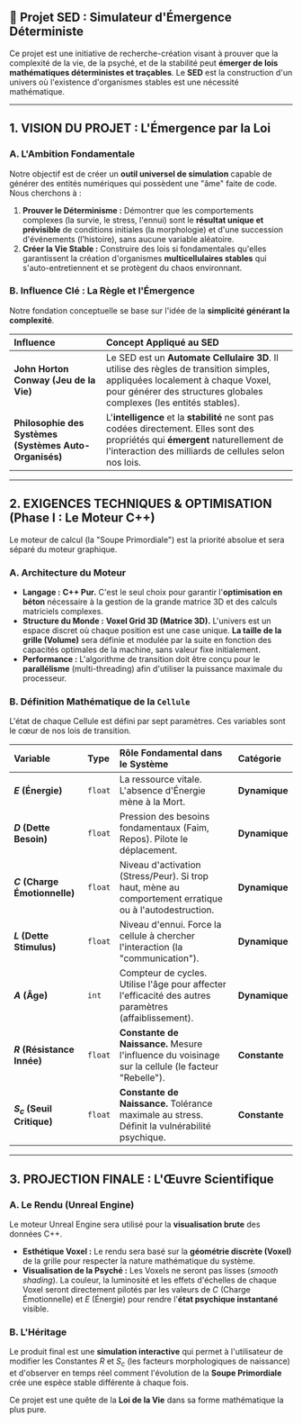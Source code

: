 
## 🔬 Projet SED : Simulateur d'Émergence Déterministe

Ce projet est une initiative de recherche-création visant à prouver que la complexité de la vie, de la psyché, et de la stabilité peut **émerger de lois mathématiques déterministes et traçables**. Le **SED** est la construction d'un univers où l'existence d'organismes stables est une nécessité mathématique.

---

## 1. VISION DU PROJET : L'Émergence par la Loi

### A. L'Ambition Fondamentale

Notre objectif est de créer un **outil universel de simulation** capable de générer des entités numériques qui possèdent une "âme" faite de code. Nous cherchons à :

1.  **Prouver le Déterminisme :** Démontrer que les comportements complexes (la survie, le stress, l'ennui) sont le **résultat unique et prévisible** de conditions initiales (la morphologie) et d'une succession d'événements (l'histoire), sans aucune variable aléatoire.
2.  **Créer la Vie Stable :** Construire des lois si fondamentales qu'elles garantissent la création d'organismes **multicellulaires stables** qui s'auto-entretiennent et se protègent du chaos environnant.

### B. Influence Clé : La Règle et l'Émergence

Notre fondation conceptuelle se base sur l'idée de la **simplicité générant la complexité**.

| Influence | Concept Appliqué au SED |
| :--- | :--- |
| **John Horton Conway (Jeu de la Vie)** | Le SED est un **Automate Cellulaire 3D**. Il utilise des règles de transition simples, appliquées localement à chaque Voxel, pour générer des structures globales complexes (les entités stables). |
| **Philosophie des Systèmes (Systèmes Auto-Organisés)** | L'**intelligence** et la **stabilité** ne sont pas codées directement. Elles sont des propriétés qui **émergent** naturellement de l'interaction des milliards de cellules selon nos lois. |

---

## 2. EXIGENCES TECHNIQUES & OPTIMISATION (Phase I : Le Moteur C++)

Le moteur de calcul (la "Soupe Primordiale") est la priorité absolue et sera séparé du moteur graphique.

### A. Architecture du Moteur

* **Langage :** **C++ Pur.** C'est le seul choix pour garantir l'**optimisation en béton** nécessaire à la gestion de la grande matrice 3D et des calculs matriciels complexes.
* **Structure du Monde :** **Voxel Grid 3D (Matrice 3D).** L'univers est un espace discret où chaque position est une case unique. **La taille de la grille (Volume)** sera définie et modulée par la suite en fonction des capacités optimales de la machine, sans valeur fixe initialement.
* **Performance :** L'algorithme de transition doit être conçu pour le **parallélisme** (multi-threading) afin d'utiliser la puissance maximale du processeur.

### B. Définition Mathématique de la `Cellule`

L'état de chaque Cellule est défini par sept paramètres. Ces variables sont le cœur de nos lois de transition.

| Variable | Type | Rôle Fondamental dans le Système | Catégorie |
| :--- | :--- | :--- | :--- |
| **$E$ (Énergie)** | `float` | La ressource vitale. L'absence d'Énergie mène à la Mort. | **Dynamique** |
| **$D$ (Dette Besoin)** | `float` | Pression des besoins fondamentaux (Faim, Repos). Pilote le déplacement. | **Dynamique** |
| **$C$ (Charge Émotionnelle)** | `float` | Niveau d'activation (Stress/Peur). Si trop haut, mène au comportement erratique ou à l'autodestruction. | **Dynamique** |
| **$L$ (Dette Stimulus)** | `float` | Niveau d'ennui. Force la cellule à chercher l'interaction (la "communication"). | **Dynamique** |
| **$A$ (Âge)** | `int` | Compteur de cycles. Utilise l'âge pour affecter l'efficacité des autres paramètres (affaiblissement). | **Dynamique** |
| **$R$ (Résistance Innée)** | `float` | **Constante de Naissance.** Mesure l'influence du voisinage sur la cellule (le facteur "Rebelle"). | **Constante** |
| **$S_c$ (Seuil Critique)** | `float` | **Constante de Naissance.** Tolérance maximale au stress. Définit la vulnérabilité psychique. | **Constante** |

---

## 3. PROJECTION FINALE : L'Œuvre Scientifique

### A. Le Rendu (Unreal Engine)

Le moteur Unreal Engine sera utilisé pour la **visualisation brute** des données C++.

* **Esthétique Voxel :** Le rendu sera basé sur la **géométrie discrète (Voxel)** de la grille pour respecter la nature mathématique du système.
* **Visualisation de la Psyché :** Les Voxels ne seront pas lisses (*smooth shading*). La couleur, la luminosité et les effets d'échelles de chaque Voxel seront directement pilotés par les valeurs de $C$ (Charge Émotionnelle) et $E$ (Énergie) pour rendre l'**état psychique instantané** visible.

### B. L'Héritage

Le produit final est une **simulation interactive** qui permet à l'utilisateur de modifier les Constantes $R$ et $S_c$ (les facteurs morphologiques de naissance) et d'observer en temps réel comment l'évolution de la **Soupe Primordiale** crée une espèce stable différente à chaque fois.

Ce projet est une quête de la **Loi de la Vie** dans sa forme mathématique la plus pure.
